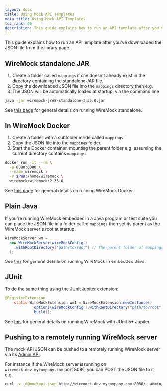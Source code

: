 ```yaml
---
layout: docs
title: Using Mock API Templates
meta_title: Using Mock API Templates
toc_rank: 66
description: This guide explains how to run an API template after you've downloaded the JSON file from the library page
---
```


This guide explains how to run an API template after you've downloaded the JSON file from the library page.

## WireMock standalone JAR

1. Create a folder called `mappings` if one doesn't already exist in the directory containing the standalone JAR file.
2. Copy the downloaded JSON file into the `mappings` directory then  e.g.
3. The JSON will be automatically loaded at startup, via the command line

```bash
java -jar wiremock-jre8-standalone-2.35.0.jar
```

See [this page](../../standalone/java-jar) for general details on running WireMock standalone.

## In WireMock Docker

1. Create a folder with a subfolder inside called `mappings`.
2. Copy the JSON file into the `mappings` folder.
3. Start the Docker container, mounting the parent folder e.g. assuming the current directory contains `mappings`:

```bash
docker run -it --rm \
  -p 8080:8080 \
  --name wiremock \
  -v $PWD:/home/wiremock \
  wiremock/wiremock:2.35.0
```

See [this page](../../standalone/java-jar) for general details on running WireMock Docker.

## Plain Java

If you're running WireMock embedded in a Java program or test suite
you can place the JSON file in a folder called `mappings`
then set its parent as the WireMock server's root at startup.

```java
WireMockServer wm =
  new WireMockServer(wireMockConfig()
    .withRootDirectory("path/to/root") // The parent folder of mappings
  );
```

See [this](../../java-usage/) for general details on running WireMock in embedded Java.

## JUnit

To do the same thing using the JUnit Jupiter extension:

```java
@RegisterExtension
    static WireMockExtension wm1 = WireMockExtension.newInstance()
            .options(wireMockConfig().withRootDirectory("path/to/root"))
            .build();
```

See [this](../../junit-jupiter/) for general details on running WireMock with JUnit 5+ Jupiter.

## Pushing to a remotely running WireMock server

The mock API JSON can be pushed to a remotely running WireMock server via its [Admin API](../../standalone/administration).

For instance if the WireMock server is running on `wiremock.dev.mycompany.com` port 8080, you can POST the JSON file to it e.g.

```bash
curl -v -d@mockapi.json http://wiremock.dev.mycompany.com:8080/__admin/mappings/import
```
